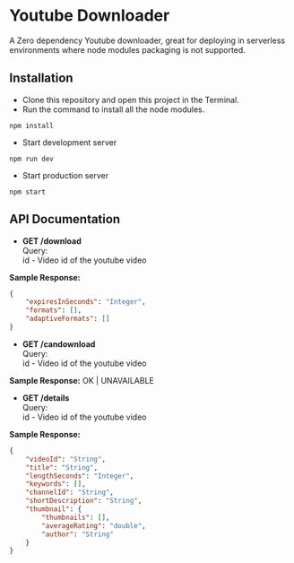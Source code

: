 # Youtube Downloader

A Zero dependency Youtube downloader, great for deploying in serverless environments where node modules packaging is not supported.

## Installation

- Clone this repository and open this project in the Terminal.
- Run the command to install all the node modules.
```
npm install
```
- Start development server
```
npm run dev
```
- Start production server
```
npm start
```
## API Documentation

- **GET /download**  
Query:  
id - Video id of the youtube video

**Sample Response:**
```json
{
    "expiresInSeconds": "Integer",
    "formats": [],
    "adaptiveFormats": []
}
```

- **GET /candownload**  
Query:  
id - Video id of the youtube video

**Sample Response:** OK | UNAVAILABLE

- **GET /details**  
Query:  
id - Video id of the youtube video

**Sample Response:**
```json
{
    "videoId": "String",
    "title": "String",
    "lengthSeconds": "Integer",
    "keywords": [],
    "channelId": "String",
    "shortDescription": "String",
    "thumbnail": {
        "thumbnails": [],
        "averageRating": "double",
        "author": "String"
    }
}
```
